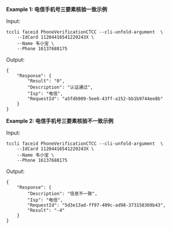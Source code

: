 **Example 1: 电信手机号三要素核验一致示例**



Input: 

```
tccli faceid PhoneVerificationCTCC --cli-unfold-argument  \
    --IdCard 11204416541220243X \
    --Name 韦小宝 \
    --Phone 16137688175
```

Output: 
```
{
    "Response": {
        "Result": "0",
        "Description": "认证通过",
        "Isp": "电信",
        "RequestId": "a5fdb909-5ee6-43ff-a152-bb1b9744ee8b"
    }
}
```

**Example 2: 电信手机号三要素核验不一致示例**



Input: 

```
tccli faceid PhoneVerificationCTCC --cli-unfold-argument  \
    --IdCard 11204416541220243X \
    --Name 韦小宝 \
    --Phone 16137688175
```

Output: 
```
{
    "Response": {
        "Description": "信息不一致",
        "Isp": "电信",
        "RequestId": "5d3e13ad-ff97-409c-ad98-373158369b43",
        "Result": "-4"
    }
}
```

